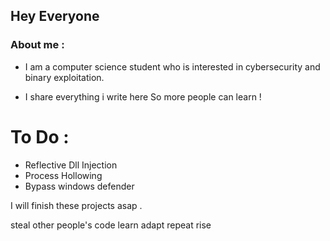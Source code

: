 ## Hey Everyone

### About me : 
- I am a computer science student who is interested in cybersecurity and binary exploitation.

- I share everything i write here So more people can learn !

# To Do : 
- Reflective Dll Injection  
- Process Hollowing
- Bypass windows defender

I will finish these projects asap .



steal other people's code
learn
adapt
repeat
rise

